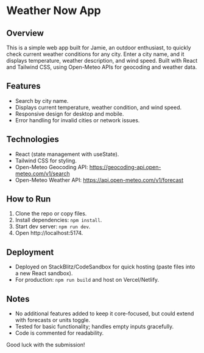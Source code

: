 # Weather Now App

## Overview
This is a simple web app built for Jamie, an outdoor enthusiast, to quickly check current weather conditions for any city. Enter a city name, and it displays temperature, weather description, and wind speed. Built with React and Tailwind CSS, using Open-Meteo APIs for geocoding and weather data.

## Features
- Search by city name.
- Displays current temperature, weather condition, and wind speed.
- Responsive design for desktop and mobile.
- Error handling for invalid cities or network issues.

## Technologies
- React (state management with useState).
- Tailwind CSS for styling.
- Open-Meteo Geocoding API: https://geocoding-api.open-meteo.com/v1/search
- Open-Meteo Weather API: https://api.open-meteo.com/v1/forecast

## How to Run
1. Clone the repo or copy files.
2. Install dependencies: `npm install`.
3. Start dev server: `npm run dev`.
4. Open http://localhost:5174.

## Deployment
- Deployed on StackBlitz/CodeSandbox for quick hosting (paste files into a new React sandbox).
- For production: `npm run build` and host on Vercel/Netlify.

## Notes
- No additional features added to keep it core-focused, but could extend with forecasts or units toggle.
- Tested for basic functionality; handles empty inputs gracefully.
- Code is commented for readability.

Good luck with the submission!